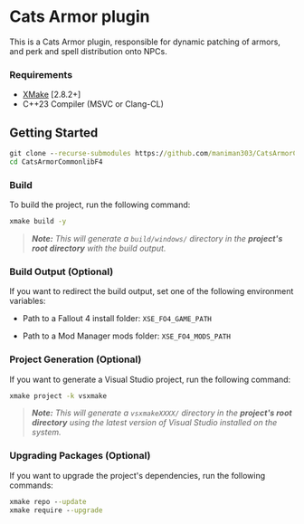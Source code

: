 # Cats Armor plugin

This is a Cats Armor plugin, responsible for dynamic patching of armors, and perk and spell distribution onto NPCs.

### Requirements
* [XMake](https://xmake.io) [2.8.2+]
* C++23 Compiler (MSVC or Clang-CL)

## Getting Started
```bat
git clone --recurse-submodules https://github.com/maniman303/CatsArmorCommonlibF4.git
cd CatsArmorCommonlibF4
```

### Build
To build the project, run the following command:
```bat
xmake build -y
```

> ***Note:*** *This will generate a `build/windows/` directory in the **project's root directory** with the build output.*

### Build Output (Optional)
If you want to redirect the build output, set one of the following environment variables:

- Path to a Fallout 4 install folder: `XSE_FO4_GAME_PATH`

- Path to a Mod Manager mods folder: `XSE_FO4_MODS_PATH`

### Project Generation (Optional)
If you want to generate a Visual Studio project, run the following command:
```bat
xmake project -k vsxmake
```

> ***Note:*** *This will generate a `vsxmakeXXXX/` directory in the **project's root directory** using the latest version of Visual Studio installed on the system.*

### Upgrading Packages (Optional)
If you want to upgrade the project's dependencies, run the following commands:
```bat
xmake repo --update
xmake require --upgrade
```
